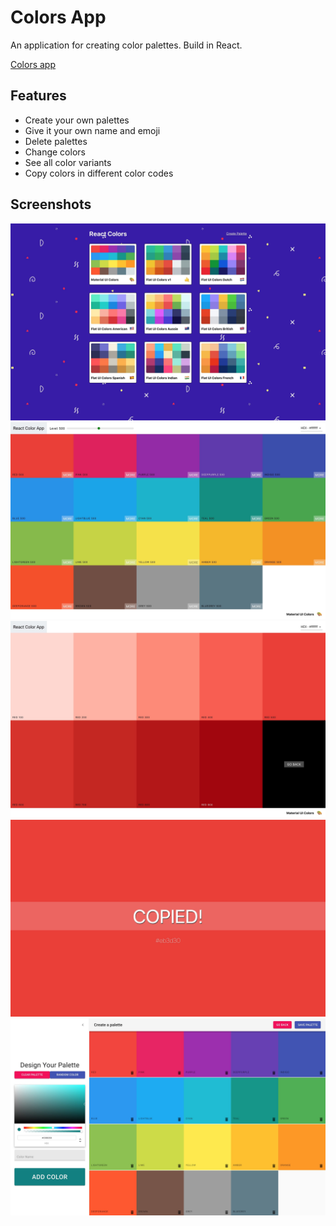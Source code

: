 # Colors App

An application for creating color palettes. Build in React.

[Colors app](https://tjebbemarchand.github.io/colors-app/)

## Features

-   Create your own palettes
-   Give it your own name and emoji
-   Delete palettes
-   Change colors
-   See all color variants
-   Copy colors in different color codes

## Screenshots

![Homepage](./docs/1-homepage.jpg)
![Color palette](./docs/2-color-palette.jpg)
![Color variants](./docs/3-color-variant.jpg)
![Color copied](./docs/4-copied.jpg)
![Creating palette](./docs/5-creating-palette.jpg)
